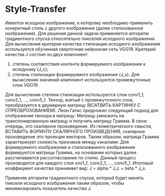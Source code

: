 # Style-Transfer

Имеется исходное изображение, к которому необходимо применить конкретный стиль с другого изображения (далее стилизованное изображение).
Для решения данной задачи применяется алгоритм градиентного спуска относительно пикселей исходного изображения.
Для вычисления критерия качества стилизации исходного изображения используется обученная сверточная нейронная сеть VGG19. 
Критерий качества J состоит из двух компонент: 
  1) степень соответствия контента формируемого изображения к исходному (J_c);
  2) степень стилизации формируемого изображения (J_s).
Для вычисления значений компонент используются промежуточные слои VGG19.

Для вычисления степени стилизации используются слои conv1_1, conv2_1, ..., conv5_1.
Тензор, взятый с промежуточного слоя, преобразуется в двумерную матрицу (ВСАТВИТЬ КАРТИНКУ С СПРЕОБРОЗОВАНИЕМ).
Леон Гатис предоожил следующий подход для отображения тензора в матрицу:
  Матрицу умножить на транспонированную матрицу и получить матрицу Грамма. В свою очередь, это скалярное произведение. 
  Из геометрического смысла, ВСТАВИТЬ ФОРМУЛУ СКАЛЯРНОГО ПРОИЗВЕДЕНИЯ, скалярное произведение это проекция векторов.
  Таким образом, матрица Грамма характеризует схожесть признаков между каналами. 
Для формируемого изображения и стилизованного изображения формируются матрицы Грамма, на основании которых далее рассчитавается рассогласование по стилю.
Данный процесс производится для каждого слоя onv1_1, conv2_1, ..., conv5_1.
Итоговый коэффициент качества принимает вид:
J = alpha * J_c + beta * J_s.


Применяя алгоритм градиентного спуска, который будет менять пиксели исходного изображения таким образом, чтобы минимизировать показатель качества J.

